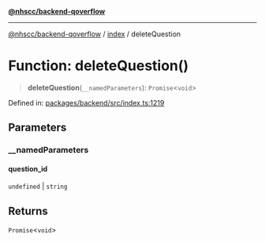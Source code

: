 [**@nhscc/backend-qoverflow**](../../README.md)

***

[@nhscc/backend-qoverflow](../../README.md) / [index](../README.md) / deleteQuestion

# Function: deleteQuestion()

> **deleteQuestion**(`__namedParameters`): `Promise`\<`void`\>

Defined in: [packages/backend/src/index.ts:1219](https://github.com/nhscc/qoverflow.api.hscc.bdpa.org/blob/f5ce596891ef5639d9d2800df6d35c0e862108c3/packages/backend/src/index.ts#L1219)

## Parameters

### \_\_namedParameters

#### question_id

`undefined` \| `string`

## Returns

`Promise`\<`void`\>

